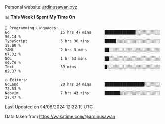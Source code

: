 Personal website: [ardinusawan.xyz](https://ardinusawan.xyz)

<!--START_SECTION:waka-->
📊 **This Week I Spent My Time On** 

```text
💬 Programming Languages: 
Go                       15 hrs 47 mins      ██████████████░░░░░░░░░░░   56.14 % 
TypeScript               5 hrs 30 mins       █████░░░░░░░░░░░░░░░░░░░░   19.60 % 
YAML                     2 hrs 3 mins        ██░░░░░░░░░░░░░░░░░░░░░░░   07.32 % 
SQL                      1 hr 53 mins        ██░░░░░░░░░░░░░░░░░░░░░░░   06.70 % 
Text                     39 mins             █░░░░░░░░░░░░░░░░░░░░░░░░   02.37 % 

🔥 Editors: 
GoLand                   20 hrs 24 mins      ██████████████████░░░░░░░   72.53 % 
Neovim                   7 hrs 43 mins       ███████░░░░░░░░░░░░░░░░░░   27.47 % 
```


 Last Updated on 04/08/2024 12:32:19 UTC
<!--END_SECTION:waka-->
Data taken from https://wakatime.com/@ardinusawan
